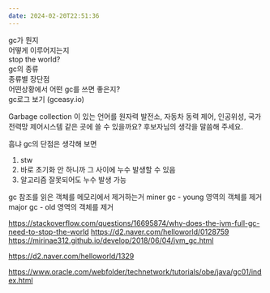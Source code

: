 ```yaml
---
date: 2024-02-20T22:51:36
---
```

gc가 뭔지  
어떻게 이루어지는지  
stop the world?  
gc의 종류  
종류별 장단점  
어떤상황에서 어떤 gc를 쓰면 좋은지?  
gc로그 보기 (gceasy.io)


Garbage collection 이 있는 언어를 원자력 발전소, 자동차 동력 제어, 인공위성, 국가 전력망 제어시스템 같은 곳에 쓸 수 있을까요? 후보자님의 생각을 말씀해 주세요.

흠냐 gc의 단점은 생각해 보면
1. stw
2. 바로 초기화 안 하니까 그 사이에 누수 발생할 수 있음
3. 알고리즘 잘못되어도 누수 발생 가능

gc
참조를 읽은 객체를 메모리에서 제거하는거
miner gc - young 영역의 객체를 제거
major gc - old 영역의 객체를 제거

https://stackoverflow.com/questions/16695874/why-does-the-jvm-full-gc-need-to-stop-the-world
https://d2.naver.com/helloworld/0128759
https://mirinae312.github.io/develop/2018/06/04/jvm_gc.html


https://d2.naver.com/helloworld/1329

https://www.oracle.com/webfolder/technetwork/tutorials/obe/java/gc01/index.html

